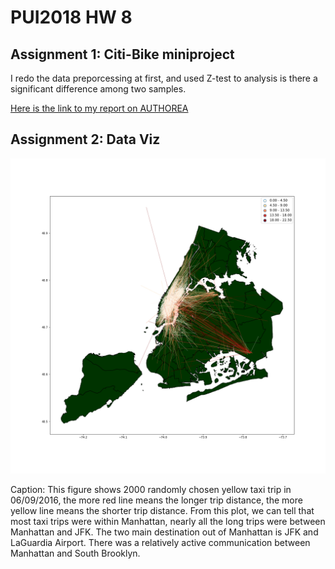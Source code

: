 # PUI2018 HW 8

## Assignment 1: Citi-Bike miniproject

I redo the data preporcessing at first, and used Z-test to analysis is there a significant difference among two samples.

[Here is the link to my report on AUTHOREA](https://www.authorea.com/users/249363/articles/335435-comparing-the-proportion-of-citi-bike-commuters-among-different-age)

## Assignment 2: Data Viz

![viz](viz.png)

Caption: This figure shows 2000 randomly chosen yellow taxi trip in 06/09/2016, the more red line means the longer trip distance, the more yellow line means the shorter trip distance. From this plot, we can tell that most taxi trips were within Manhattan, nearly all the long trips were between Manhattan and JFK. The two main destination out of Manhattan is JFK and LaGuardia Airport. There was a relatively active communication between Manhattan and South Brooklyn.
